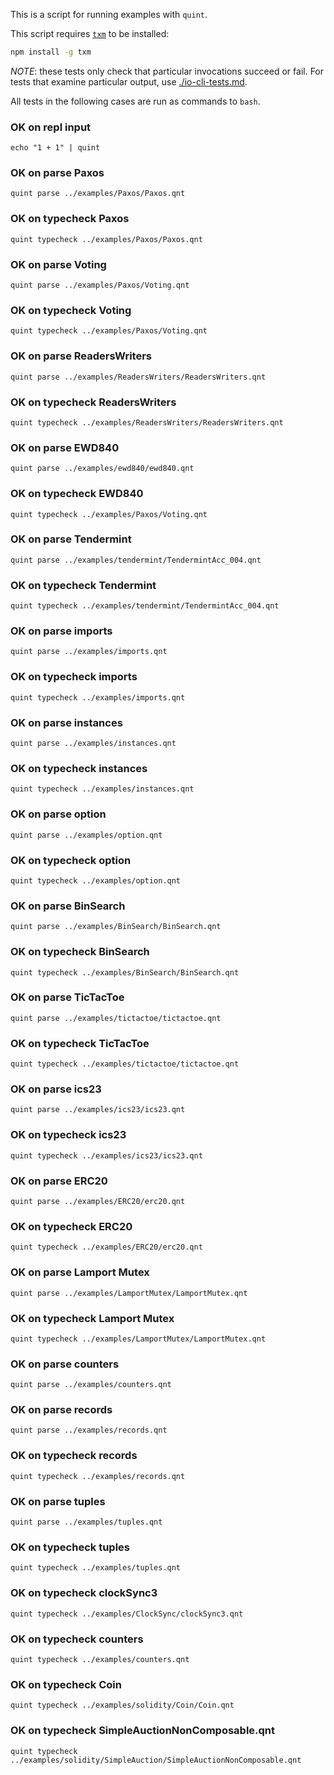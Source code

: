 This is a script for running examples with `quint`.

This script requires [`txm`](https://www.npmjs.com/package/txm) to be
installed:

```sh
npm install -g txm
```

*NOTE*: these tests only check that particular invocations succeed or fail. For
tests that examine particular output, use
[./io-cli-tests.md](./io-cli-tests.md).

All tests in the following cases are run as commands to `bash`.

<!-- !test program
bash -
-->

### OK on repl input

<!-- !test check repl 1 + 1 -->
    echo "1 + 1" | quint

### OK on parse Paxos

<!-- !test check Paxos -->
    quint parse ../examples/Paxos/Paxos.qnt

### OK on typecheck Paxos

<!-- !test check Paxos - Types & Effects -->
    quint typecheck ../examples/Paxos/Paxos.qnt

### OK on parse Voting

<!-- !test check Voting -->
    quint parse ../examples/Paxos/Voting.qnt

### OK on typecheck Voting

<!-- !test check Voting - Types & Effects -->
    quint typecheck ../examples/Paxos/Voting.qnt

### OK on parse ReadersWriters

<!-- !test check ReadersWriters -->
    quint parse ../examples/ReadersWriters/ReadersWriters.qnt

### OK on typecheck ReadersWriters

<!-- !test check ReadersWriters - Types & Effects -->
    quint typecheck ../examples/ReadersWriters/ReadersWriters.qnt

### OK on parse EWD840

<!-- !test check EWD840 -->
    quint parse ../examples/ewd840/ewd840.qnt

### OK on typecheck EWD840

<!-- !test check EWD840 - Types & Effects -->
    quint typecheck ../examples/Paxos/Voting.qnt

### OK on parse Tendermint

<!-- !test check Tendermint -->
    quint parse ../examples/tendermint/TendermintAcc_004.qnt

### OK on typecheck Tendermint

<!-- !test check Tendermint - Types & Effects -->
    quint typecheck ../examples/tendermint/TendermintAcc_004.qnt

### OK on parse imports

<!-- !test check imports -->
    quint parse ../examples/imports.qnt

### OK on typecheck imports

<!-- !test check imports - Types & Effects -->
    quint typecheck ../examples/imports.qnt

### OK on parse instances

<!-- !test check instances -->
    quint parse ../examples/instances.qnt

### OK on typecheck instances

<!-- !test check instances - Types & Effects -->
    quint typecheck ../examples/instances.qnt

### OK on parse option

<!-- !test check option -->
    quint parse ../examples/option.qnt

### OK on typecheck option

<!-- !test check option - Types & Effects -->
    quint typecheck ../examples/option.qnt

### OK on parse BinSearch

<!-- !test check BinSearch -->
    quint parse ../examples/BinSearch/BinSearch.qnt

### OK on typecheck BinSearch

<!-- !test check BinSearch - Types & Effects -->
    quint typecheck ../examples/BinSearch/BinSearch.qnt

### OK on parse TicTacToe

<!-- !test check TicTacToe -->
    quint parse ../examples/tictactoe/tictactoe.qnt

### OK on typecheck TicTacToe

<!-- !test check TicTacToe - Types & Effects -->
    quint typecheck ../examples/tictactoe/tictactoe.qnt

### OK on parse ics23

<!-- !test check ics23 -->
    quint parse ../examples/ics23/ics23.qnt

### OK on typecheck ics23

<!-- !test check ics23 - Types & Effects -->
    quint typecheck ../examples/ics23/ics23.qnt

### OK on parse ERC20

<!-- !test check ERC20 -->
    quint parse ../examples/ERC20/erc20.qnt

### OK on typecheck ERC20

<!-- !test check ERC20 - Types & Effects -->
    quint typecheck ../examples/ERC20/erc20.qnt

### OK on parse Lamport Mutex

<!-- !test check LamportMutex -->
    quint parse ../examples/LamportMutex/LamportMutex.qnt

### OK on typecheck Lamport Mutex

<!-- !test check LamportMutex - Types & Effects -->
    quint typecheck ../examples/LamportMutex/LamportMutex.qnt

### OK on parse counters

<!-- !test check counters -->
    quint parse ../examples/counters.qnt

### OK on parse records

<!-- !test check records -->
    quint parse ../examples/records.qnt

### OK on typecheck records

<!-- !test check records - Types & Effects-->
    quint typecheck ../examples/records.qnt

### OK on parse tuples

<!-- !test check tuples -->
    quint parse ../examples/tuples.qnt

### OK on typecheck tuples

<!-- !test check tuples - Types & Effects-->
    quint typecheck ../examples/tuples.qnt

### OK on typecheck clockSync3

<!-- !test check typecheck clockSync3.qnt -->
    quint typecheck ../examples/ClockSync/clockSync3.qnt

### OK on typecheck counters

<!-- !test check counters - Types & Effects-->
    quint typecheck ../examples/counters.qnt

### OK on typecheck Coin

<!-- !test check Coin - Types & Effects-->
    quint typecheck ../examples/solidity/Coin/Coin.qnt

### OK on typecheck SimpleAuctionNonComposable.qnt

<!-- !test check SimpleAuctionNonComposable - Types & Effects-->
    quint typecheck ../examples/solidity/SimpleAuction/SimpleAuctionNonComposable.qnt
